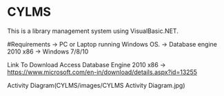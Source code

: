 # CYLMS
This is a library management system using VisualBasic.NET.

#Requirements 
 -> PC or Laptop running Windows OS.
 -> Database engine 2010 x86
 -> Windows 7/8/10
 
 Link To Download Access Database Engine 2010 x86 -> https://www.microsoft.com/en-in/download/details.aspx?id=13255
 
 Activity Diagram(CYLMS/images/CYLMS Activity Diagram.jpg)
    
